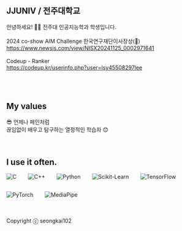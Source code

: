##  JJUNIV / 전주대학교
안녕하세요! 🙋‍♂️ 전주대 인공지능학과 학생입니다.
<br />
<br />
2024 co-show AIM Challenge 한국연구재단이사장상(🥈)
https://www.newsis.com/view/NISX20241125_0002971641
<br />
<br />
Codeup - Ranker
<br />
https://codeup.kr/userinfo.php?user=lsy45508297lee
<br />
<br />
<br />
<br />
## My values
😎 언제나 페인처럼<br />
끊임없이 배우고 탐구하는 열정적인 학습자 😊
<br />
<br />
<br />
## I use it often.
<div style="display:flex;gap:30px;flex-wrap:wrap;">
<img alt="C" src="https://img.shields.io/badge/C-A8B9CC.svg?&style=for-the-badge&logo=C&logoColor=white"/>
<img alt="C++" src="https://img.shields.io/badge/C++-00599C.svg?&style=for-the-badge&logo=C%2B%2B&logoColor=white"/>
<img alt="Python" src ="https://img.shields.io/badge/Python-3776AB.svg?&style=for-the-badge&logo=Python&logoColor=white"/>
<img alt="Scikit-Learn" src="https://img.shields.io/badge/Scikit--Learn-F7931E.svg?&style=for-the-badge&logo=scikit-learn&logoColor=white"/>
<img alt="TensorFlow" src="https://img.shields.io/badge/TensorFlow-FF6F00.svg?&style=for-the-badge&logo=TensorFlow&logoColor=white"/>
<img alt="PyTorch" src="https://img.shields.io/badge/PyTorch-EE4C2C.svg?&style=for-the-badge&logo=PyTorch&logoColor=white"/>
<img alt="MediaPipe" src="https://img.shields.io/badge/MediaPipe-00CC66.svg?&style=for-the-badge&logo=mediapipe&logoColor=white"/>
</div>
<br />
<br />
<br />
Copyright ⓒ seongkai102
